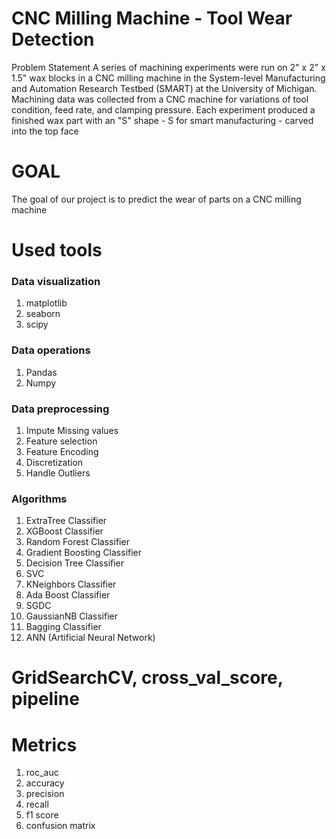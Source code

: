 # CNC Milling Machine - Tool Wear Detection

Problem Statement
A series of machining experiments were run on 2" x 2" x 1.5"
wax blocks in a CNC milling machine in the System-level Manufacturing and Automation Research Testbed (SMART) at the University of Michigan.
Machining data was collected from a CNC machine for variations of tool condition, feed rate, and clamping pressure. Each experiment
produced a finished wax part with an "S" shape - S for smart manufacturing - carved into the top face

# GOAL
The goal of our project is to predict the wear of parts on a CNC milling machine

# Used tools

### Data visualization
1. matplotlib
2. seaborn
3. scipy

### Data operations
1. Pandas
2. Numpy

### Data preprocessing
1. Impute Missing values 
2. Feature selection
3. Feature Encoding
4. Discretization
5. Handle Outliers

### Algorithms
1. ExtraTree Classifier
2. XGBoost Classifier
3. Random Forest Classifier
4. Gradient Boosting Classifier
5. Decision Tree Classifier
6. SVC
7. KNeighbors Classifier
8. Ada Boost Classifier
9. SGDC
10. GaussianNB Classifier
11. Bagging Classifier
12. ANN (Artificial Neural Network)

# GridSearchCV, cross_val_score, pipeline

# Metrics
1. roc_auc
2. accuracy
3. precision
4. recall
5. f1 score
6. confusion matrix
